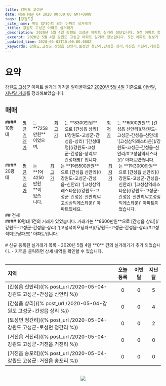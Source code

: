 ```yaml
---
title: 강원도 고성군
date: Mon May 04 2020 00:00:00 GMT+0900
tags: [강원도]
_site_name: 매일 업데이트 되는 아파트 실거래가
_title: 강원도 고성군 아파트 실거래가
_description: 2020년 5월 4일 강원도 고성군 아파트 실거래 정보입니다. 5건 아파트 정보가 있습니다.
_excerpt: 2020년 5월 4일 강원도 고성군 아파트 실거래 정보입니다. 5건 아파트 정보가 있습니다.
_updated_time: 2020-05-03T15:00:00.000Z
_keywords: 강원도,고성군,간성읍 신안리,토성면 청간리,간성읍 상리,거진읍 거진리,거진읍 송포리
---
```



# 요약
<ins>강원도 고성군</ins> 아파트 실거래 가격을 알아볼까요? <ins>2020년 5월 4일</ins> 기준으로 <ins>이번달, 지난달 거래</ins>를 정리해보았습니다.

## 매매
<div class="container">
<div class="six columns" markdown="1">
#### 10평대
<ins>평균 거래가</ins>는 **7258만원**이었으며, <ins>최고가</ins>는 **8300만원**으로 [간성읍 상리](/강원도-고성군-간성읍-상리) '[간성대명](/강원도-고성군-간성읍-상리/#간성대명)' 입니다. <ins>최저가</ins>는 **6000만원**, [간성읍 신안리](/강원도-고성군-간성읍-신안리) '[고성삼익레스타운](/강원도-고성군-간성읍-신안리/#고성삼익레스타운)' 아파트였습니다.
</div>
<div class="six columns" markdown="1">
#### 20평대
<ins>평균 거래가</ins>는 **1억4250만원**이었습니다. <ins>최고가</ins>는 **1억5500만원**으로 [간성읍 신안리](/강원도-고성군-간성읍-신안리) '[고성삼익레스타운](/강원도-고성군-간성읍-신안리/#고성삼익레스타운)' 아파트였네요. <ins>최저가</ins>는 **1억3000만원**으로 [간성읍 신안리](/강원도-고성군-간성읍-신안리) '[고성삼익레스타운](/강원도-고성군-간성읍-신안리/#고성삼익레스타운)' 아파트이었습니다.
</div>
</div>
## 전세
<div class="container">
<div class="twelve columns" markdown="1">
#### 10평대
1건의 거래가 있었습니다. 거래가는 **8600만원**으로 [간성읍 상리](/강원도-고성군-간성읍-상리) '[고성석미모닝파크](/강원도-고성군-간성읍-상리/#고성석미모닝파크)' 아파트입니다.
</div>
</div>


<br>
# 신규 등록된 실거래가 목록
- 2020년 5월 4일 **0** 건의 실거래가가 추가 되었습니다.
- 지역을 클릭하면 상세 내역을 확인할 수 있습니다.
<br><br>

| 지역 | 오늘 등록 | 이번달 | 지난달 |
|:---|:---:|:---:|:---:|
| [간성읍 신안리]({% post_url /2020-05-04-강원도 고성군-간성읍 신안리 %}) | 0 | 0 | 5|
| [간성읍 상리]({% post_url /2020-05-04-강원도 고성군-간성읍 상리 %}) | 0 | 0 | 4|
| [토성면 청간리]({% post_url /2020-05-04-강원도 고성군-토성면 청간리 %}) | 0 | 0 | 2|
| [거진읍 거진리]({% post_url /2020-05-04-강원도 고성군-거진읍 거진리 %}) | 0 | 0 | 0|
| [거진읍 송포리]({% post_url /2020-05-04-강원도 고성군-거진읍 송포리 %}) | 0 | 0 | 0|

<p align="center"><br><img src="https://via.placeholder.com/700x120"><br></p>
